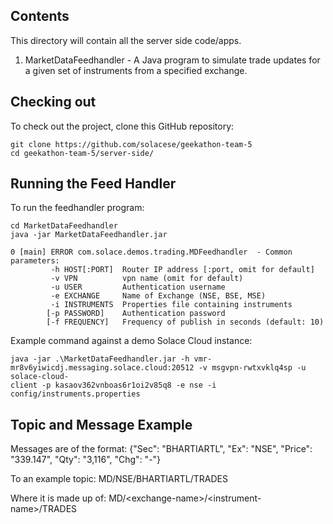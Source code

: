 ## Contents
This directory will contain all the server side code/apps.

1. MarketDataFeedhandler - A Java program to simulate trade updates for a given set of instruments from a specified exchange.


## Checking out

To check out the project, clone this GitHub repository:

```
git clone https://github.com/solacese/geekathon-team-5
cd geekathon-team-5/server-side/
```

## Running the Feed Handler

To run the feedhandler program:

```
cd MarketDataFeedhandler
java -jar MarketDataFeedhandler.jar 

0 [main] ERROR com.solace.demos.trading.MDFeedhandler  - Common parameters:
         -h HOST[:PORT]  Router IP address [:port, omit for default]
         -v VPN          vpn name (omit for default)
         -u USER         Authentication username
         -e EXCHANGE     Name of Exchange (NSE, BSE, MSE)
         -i INSTRUMENTS  Properties file containing instruments
        [-p PASSWORD]    Authentication password
        [-f FREQUENCY]   Frequency of publish in seconds (default: 10)
```

Example command against a demo Solace Cloud instance:
```
java -jar .\MarketDataFeedhandler.jar -h vmr-mr8v6yiwicdj.messaging.solace.cloud:20512 -v msgvpn-rwtxvklq4sp -u solace-cloud-
client -p kasaov362vnboas6r1oi2v85q8 -e nse -i config/instruments.properties
```
## Topic and Message Example

Messages are of the format:
{"Sec": "BHARTIARTL", "Ex": "NSE", "Price": "339.147", "Qty": "3,116", "Chg": "-"}

To an example topic:
MD/NSE/BHARTIARTL/TRADES

Where it is made up of: MD/\<exchange-name\>/\<instrument-name\>/TRADES
